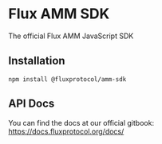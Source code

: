 # Flux AMM SDK

The official Flux AMM JavaScript SDK

## Installation

```
npm install @fluxprotocol/amm-sdk
```

## API Docs

You can find the docs at our official gitbook: https://docs.fluxprotocol.org/docs/
